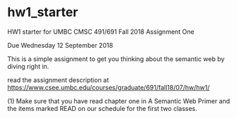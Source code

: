 # hw1_starter
HW1 starter for UMBC CMSC 491/691 Fall 2018 
Assignment One

Due Wednesday 12 September 2018

This is a simple assignment to get you thinking about the semantic web by diving right in.

read the assignment description at https://www.csee.umbc.edu/courses/graduate/691/fall18/07/hw/hw1/


(1) Make sure that you have read chapter one in A Semantic Web Primer and the items marked READ on our schedule for the first two classes.


